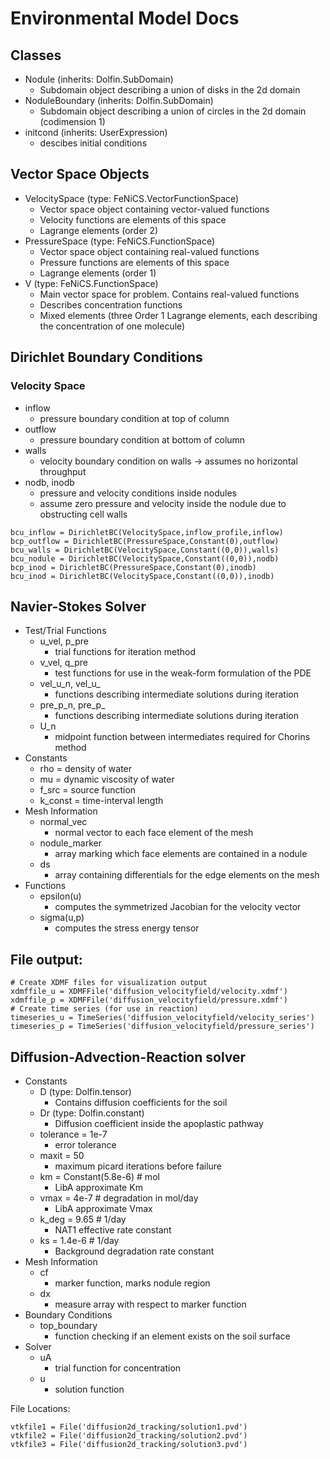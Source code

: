 # Environmental Model Docs

## Classes

- Nodule (inherits: Dolfin.SubDomain)
  - Subdomain object describing a union of disks in the 2d domain
- NoduleBoundary (inherits: Dolfin.SubDomain)
  - Subdomain object describing a union of circles in the 2d domain (codimension 1)
- initcond (inherits: UserExpression)
  - descibes initial conditions

## Vector Space Objects

- VelocitySpace (type: FeNiCS.VectorFunctionSpace)
  - Vector space object containing vector-valued functions
  - Velocity functions are elements of this space
  - Lagrange elements (order 2)
- PressureSpace (type: FeNiCS.FunctionSpace)
  - Vector space object containing real-valued functions
  - Pressure functions are elements of this space
  - Lagrange elements (order 1)
- V (type: FeNiCS.FunctionSpace)
  - Main vector space for problem. Contains real-valued functions
  - Describes concentration functions
  - Mixed elements (three Order 1 Lagrange elements, each describing the concentration of one molecule)

## Dirichlet Boundary Conditions
### Velocity Space
- inflow 
  - pressure boundary condition at top of column
- outflow
  - pressure boundary condition at bottom of column
- walls
  - velocity boundary condition on walls -> assumes no horizontal throughput
- nodb, inodb
  - pressure and velocity conditions inside nodules
  - assume zero pressure and velocity inside the nodule due to obstructing cell walls

```
bcu_inflow = DirichletBC(VelocitySpace,inflow_profile,inflow)
bcp_outflow = DirichletBC(PressureSpace,Constant(0),outflow)
bcu_walls = DirichletBC(VelocitySpace,Constant((0,0)),walls)
bcu_nodule = DirichletBC(VelocitySpace,Constant((0,0)),nodb)
bcp_inod = DirichletBC(PressureSpace,Constant(0),inodb)
bcu_inod = DirichletBC(VelocitySpace,Constant((0,0)),inodb)
```

## Navier-Stokes Solver
- Test/Trial Functions
  - u_vel, p_pre
    - trial functions for iteration method
  - v_vel, q_pre
    - test functions for use in the weak-form formulation of the PDE
  - vel_u_n, vel_u_
    - functions describing intermediate solutions during iteration
  - pre_p_n, pre_p_
    - functions describing intermediate solutions during iteration
  - U_n
    - midpoint function between intermediates required for Chorins method
- Constants
  - rho = density of water
  - mu = dynamic viscosity of water
  - f_src = source function
  - k_const = time-interval length
- Mesh Information
  - normal_vec 
    - normal vector to each face element of the mesh
  - nodule_marker
    - array marking which face elements are contained in a nodule
  - ds
    - array containing differentials for the edge elements on the mesh
- Functions
  - epsilon(u)
    - computes the symmetrized Jacobian for the velocity vector
  - sigma(u,p)
    - computes the stress energy tensor
## File output:

```
# Create XDMF files for visualization output
xdmffile_u = XDMFFile('diffusion_velocityfield/velocity.xdmf')
xdmffile_p = XDMFFile('diffusion_velocityfield/pressure.xdmf')
# Create time series (for use in reaction)
timeseries_u = TimeSeries('diffusion_velocityfield/velocity_series')
timeseries_p = TimeSeries('diffusion_velocityfield/pressure_series')
```

## Diffusion-Advection-Reaction solver
- Constants
  - D (type: Dolfin.tensor)
    - Contains diffusion coefficients for the soil
  - Dr (type: Dolfin.constant)
    - Diffusion coefficient inside the apoplastic pathway
  - tolerance = 1e-7
    - error tolerance
  - maxit = 50
    - maximum picard iterations before failure
  - km = Constant(5.8e-6) # mol
    - LibA approximate Km
  - vmax = 4e-7 # degradation in mol/day
    - LibA approximate Vmax
  - k_deg = 9.65 # 1/day
    - NAT1 effective rate constant
  - ks = 1.4e-6 # 1/day
    - Background degradation rate constant
- Mesh Information
  - cf
    - marker function, marks nodule region
  - dx
    - measure array with respect to marker function
- Boundary Conditions
  - top_boundary
    - function checking if an element exists on the soil surface
- Solver
  - uA
    - trial function for concentration
  - u
    - solution function
  
File Locations:
```
vtkfile1 = File('diffusion2d_tracking/solution1.pvd')
vtkfile2 = File('diffusion2d_tracking/solution2.pvd')
vtkfile3 = File('diffusion2d_tracking/solution3.pvd')
```

